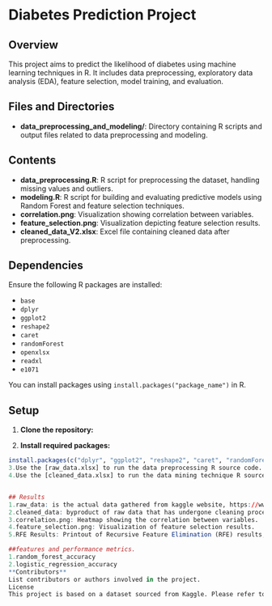 # Diabetes Prediction Project

## Overview
This project aims to predict the likelihood of diabetes using machine learning techniques in R. It includes data preprocessing, exploratory data analysis (EDA), feature selection, model training, and evaluation.

## Files and Directories
- **data_preprocessing_and_modeling/**: Directory containing R scripts and output files related to data preprocessing and modeling.

## Contents
- **data_preprocessing.R**: R script for preprocessing the dataset, handling missing values and outliers.
- **modeling.R**: R script for building and evaluating predictive models using Random Forest and feature selection techniques.
- **correlation.png**: Visualization showing correlation between variables.
- **feature_selection.png**: Visualization depicting feature selection results.
- **cleaned_data_V2.xlsx**: Excel file containing cleaned data after preprocessing.

## Dependencies
Ensure the following R packages are installed:
- `base`
- `dplyr`
- `ggplot2`
- `reshape2`
- `caret`
- `randomForest`
- `openxlsx`
- `readxl`
- `e1071`

You can install packages using `install.packages("package_name")` in R.

## Setup
1. **Clone the repository:**

2. **Install required packages:**
```R
install.packages(c("dplyr", "ggplot2", "reshape2", "caret", "randomForest", "openxlsx", "readxl", "e1071"))
3.Use the [raw_data.xlsx] to run the data preprocessing R source code.
4.Use the [cleaned_data.xlsx] to run the data mining technique R source code.


## Results
1.raw_data: is the actual data gathered from kaggle website, https://www.kaggle.com/datasets/iammustafatz/diabetes-prediction-dataset
2.cleaned_data: byproduct of raw data that has undergone cleaning process, handling missing value with mean, 
3.correlation.png: Heatmap showing the correlation between variables.
4.feature_selection.png: Visualization of feature selection results.
5.RFE Results: Printout of Recursive Feature Elimination (RFE) results, including selected

##features and performance metrics.
1.random_forest_accuracy
2.logistic_regression_accuracy
**Contributors**
List contributors or authors involved in the project.
License
This project is based on a dataset sourced from Kaggle. Please refer to the licensing terms on the Kaggle competition page or dataset source for more information.
